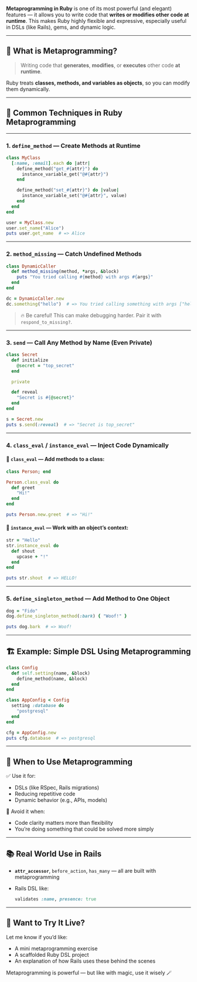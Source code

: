**Metaprogramming in Ruby** is one of its most powerful (and elegant) features — it allows you to write code that **writes or modifies other code at runtime**. This makes Ruby highly flexible and expressive, especially useful in DSLs (like Rails), gems, and dynamic logic.

---

## 🧠 What is Metaprogramming?

> Writing code that **generates**, **modifies**, or **executes** other code **at runtime**.

Ruby treats **classes, methods, and variables as objects**, so you can modify them dynamically.

---

## 📌 Common Techniques in Ruby Metaprogramming

---

### 1. **`define_method` — Create Methods at Runtime**

```ruby
class MyClass
  [:name, :email].each do |attr|
    define_method("get_#{attr}") do
      instance_variable_get("@#{attr}")
    end

    define_method("set_#{attr}") do |value|
      instance_variable_set("@#{attr}", value)
    end
  end
end

user = MyClass.new
user.set_name("Alice")
puts user.get_name  # => Alice
```

---

### 2. **`method_missing` — Catch Undefined Methods**

```ruby
class DynamicCaller
  def method_missing(method, *args, &block)
    puts "You tried calling #{method} with args #{args}"
  end
end

dc = DynamicCaller.new
dc.something("hello")  # => You tried calling something with args ["hello"]
```

> 🔥 Be careful! This can make debugging harder. Pair it with `respond_to_missing?`.

---

### 3. **`send` — Call Any Method by Name (Even Private)**

```ruby
class Secret
  def initialize
    @secret = "top_secret"
  end

  private

  def reveal
    "Secret is #{@secret}"
  end
end

s = Secret.new
puts s.send(:reveal)  # => "Secret is top_secret"
```

---

### 4. **`class_eval` / `instance_eval` — Inject Code Dynamically**

#### 🔹 `class_eval` — Add methods to a class:

```ruby
class Person; end

Person.class_eval do
  def greet
    "Hi!"
  end
end

puts Person.new.greet  # => "Hi!"
```

#### 🔹 `instance_eval` — Work with an object’s context:

```ruby
str = "Hello"
str.instance_eval do
  def shout
    upcase + "!"
  end
end

puts str.shout  # => HELLO!
```

---

### 5. **`define_singleton_method` — Add Method to One Object**

```ruby
dog = "Fido"
dog.define_singleton_method(:bark) { "Woof!" }

puts dog.bark  # => Woof!
```

---

## 🏗 Example: Simple DSL Using Metaprogramming

```ruby
class Config
  def self.setting(name, &block)
    define_method(name, &block)
  end
end

class AppConfig < Config
  setting :database do
    "postgresql"
  end
end

cfg = AppConfig.new
puts cfg.database  # => postgresql
```

---

## 🧠 When to Use Metaprogramming

✅ Use it for:

* DSLs (like RSpec, Rails migrations)
* Reducing repetitive code
* Dynamic behavior (e.g., APIs, models)

🚫 Avoid it when:

* Code clarity matters more than flexibility
* You’re doing something that could be solved more simply

---

## 📚 Real World Use in Rails

* **`attr_accessor`**, `before_action`, `has_many` — all are built with metaprogramming
* Rails DSL like:

  ```ruby
  validates :name, presence: true
  ```

---

## 🧪 Want to Try It Live?

Let me know if you’d like:

* A mini metaprogramming exercise
* A scaffolded Ruby DSL project
* An explanation of how Rails uses these behind the scenes

Metaprogramming is powerful — but like with magic, use it wisely 🪄
